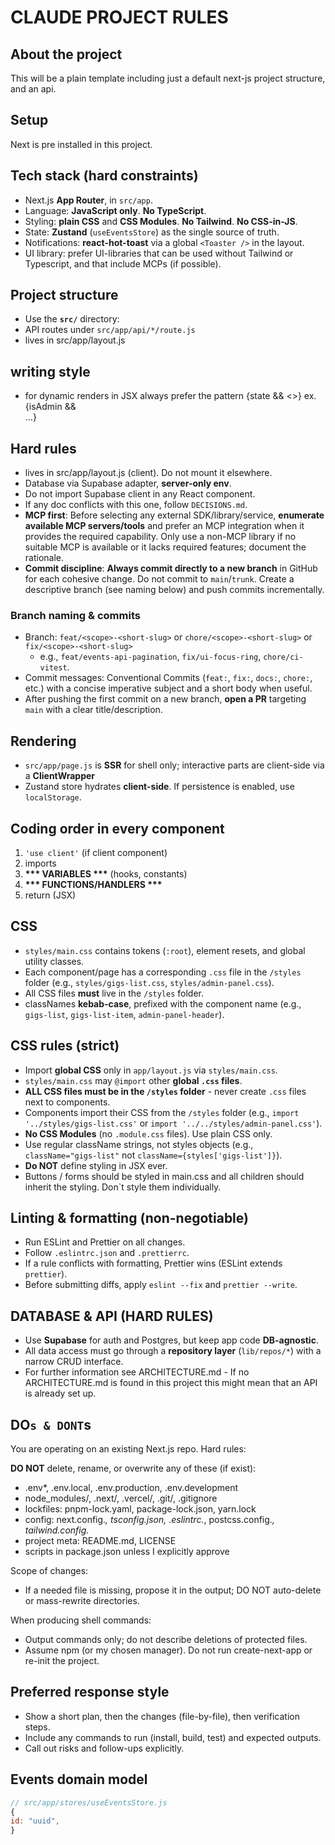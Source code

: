 # CLAUDE PROJECT RULES

## About the project

This will be a plain template including just a default next-js project structure, and an api.

## Setup

Next is pre installed in this project.

## Tech stack (hard constraints)

- Next.js **App Router**, in `src/app`.
- Language: **JavaScript only**. **No TypeScript**.
- Styling: **plain CSS** and **CSS Modules**. **No Tailwind**. **No CSS-in-JS**.
- State: **Zustand** (`useEventsStore`) as the single source of truth.
- Notifications: **react-hot-toast** via a global `<Toaster />` in the layout.
- UI library: prefer UI-libraries that can be used without Tailwind or Typescript, and that include MCPs (if possible).

## Project structure

- Use the **`src/`** directory:
- API routes under `src/app/api/*/route.js`
- <Toaster /> lives in src/app/layout.js

## writing style

- for dynamic renders in JSX always prefer the pattern {state && <>} ex. {isAdmin && <div className="admin-options">...}

## Hard rules

- <Toaster /> lives in src/app/layout.js (client). Do not mount it elsewhere.
- Database via Supabase adapter, **server-only env**.
- Do not import Supabase client in any React component.
- If any doc conflicts with this one, follow `DECISIONS.md`.
- **MCP first**: Before selecting any external SDK/library/service, **enumerate available MCP servers/tools** and prefer an MCP integration when it provides the required capability. Only use a non-MCP library if no suitable MCP is available or it lacks required features; document the rationale.
- **Commit discipline**: **Always commit directly to a new branch** in GitHub for each cohesive change. Do not commit to `main`/`trunk`. Create a descriptive branch (see naming below) and push commits incrementally.

### Branch naming & commits

- Branch: `feat/<scope>-<short-slug>` or `chore/<scope>-<short-slug>` or `fix/<scope>-<short-slug>`
  - e.g., `feat/events-api-pagination`, `fix/ui-focus-ring`, `chore/ci-vitest`.
- Commit messages: Conventional Commits (`feat:`, `fix:`, `docs:`, `chore:`, etc.) with a concise imperative subject and a short body when useful.
- After pushing the first commit on a new branch, **open a PR** targeting `main` with a clear title/description.

## Rendering

- `src/app/page.js` is **SSR** for shell only; interactive parts are client-side via a **ClientWrapper** 
- Zustand store hydrates **client-side**. If persistence is enabled, use `localStorage`.

## Coding order in every component

1. `'use client'` (if client component)
2. imports
3. **\*\*\* VARIABLES \*\*\*** (hooks, constants)
4. **\*\*\* FUNCTIONS/HANDLERS \*\*\***
5. return (JSX)

## CSS

- `styles/main.css` contains tokens (`:root`), element resets, and global utility classes.
- Each component/page has a corresponding `.css` file in the `/styles` folder (e.g., `styles/gigs-list.css`, `styles/admin-panel.css`).
- All CSS files **must** live in the `/styles` folder.
- classNames **kebab-case**, prefixed with the component name (e.g., `gigs-list`, `gigs-list-item`, `admin-panel-header`).

## CSS rules (strict)

- Import **global CSS** only in `app/layout.js` via `styles/main.css`.
- `styles/main.css` may `@import` other **global `.css` files**.
- **ALL CSS files must be in the `/styles` folder** - never create `.css` files next to components.
- Components import their CSS from the `/styles` folder (e.g., `import '../styles/gigs-list.css'` or `import '../../styles/admin-panel.css'`).
- **No CSS Modules** (no `.module.css` files). Use plain CSS only.
- Use regular className strings, not styles objects (e.g., `className="gigs-list"` not `className={styles['gigs-list']}`).
- **Do NOT** define styling in JSX ever.
- Buttons / forms should be styled in main.css and all children should inherit the styling. Don`t style them individually.

## Linting & formatting (non-negotiable)

- Run ESLint and Prettier on all changes.
- Follow `.eslintrc.json` and `.prettierrc`.
- If a rule conflicts with formatting, Prettier wins (ESLint extends `prettier`).
- Before submitting diffs, apply `eslint --fix` and `prettier --write`.

## DATABASE & API (HARD RULES)

- Use **Supabase** for auth and Postgres, but keep app code **DB-agnostic**.
- All data access must go through a **repository layer** (`lib/repos/*`) with a narrow CRUD interface.
- For further information see ARCHITECTURE.md - If no ARCHITECTURE.md is found in this project this might mean that an API is already set up. 

## DO`s & DONT`s

You are operating on an existing Next.js repo. Hard rules:

**DO NOT** delete, rename, or overwrite any of these (if exist):

- .env\*, .env.local, .env.production, .env.development
- node_modules/, .next/, .vercel/, .git/, .gitignore
- lockfiles: pnpm-lock.yaml, package-lock.json, yarn.lock
- config: next.config._, tsconfig.json, .eslintrc._, postcss.config._, tailwind.config._
- project meta: README.md, LICENSE
- scripts in package.json unless I explicitly approve

Scope of changes:

- If a needed file is missing, propose it in the output; DO NOT auto-delete or mass-rewrite directories.

When producing shell commands:

- Output commands only; do not describe deletions of protected files.
- Assume npm (or my chosen manager). Do not run create-next-app or re-init the project.

## Preferred response style

- Show a short plan, then the changes (file-by-file), then verification steps.
- Include any commands to run (install, build, test) and expected outputs.
- Call out risks and follow-ups explicitly.

## Events domain model

```js
// src/app/stores/useEventsStore.js
{
id: "uuid",
}

```
